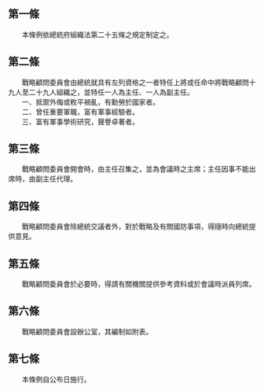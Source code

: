 第一條 
-------
　　本條例依總統府組織法第二十五條之規定制定之。  


第二條 
-------
　　戰略顧問委員會由總統就具有左列資格之一者特任上將或任命中將戰略顧問十九人至二十九人組織之，並特任一人為主任、一人為副主任。  
　　一、抵禦外侮或敉平禍亂，有勳勞於國家者。  
　　二、曾任重要軍職，富有軍事經驗者。  
　　三、富有軍事學術研究，聲譽卓著者。  


第三條 
-------
　　戰略顧問委員會開會時，由主任召集之，並為會議時之主席；主任因事不能出席時，由副主任代理。  


第四條 
-------
　　戰略顧問委員會除總統交議者外，對於戰略及有關國防事項，得隨時向總統提供意見。  


第五條 
-------
　　戰略顧問委員會於必要時，得請有關機關提供參考資料或於會議時派員列席。  


第六條 
-------
　　戰略顧問委員會設辦公室，其編制如附表。  


第七條 
-------
　　本條例自公布日施行。